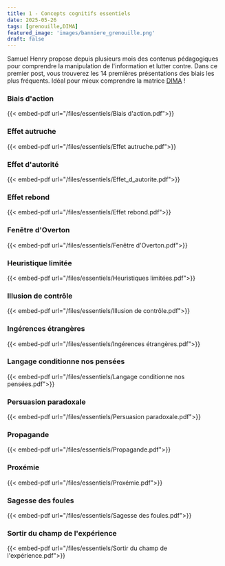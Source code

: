```yaml
---
title: 1 - Concepts cognitifs essentiels
date: 2025-05-26
tags: [grenouille,DIMA]
featured_image: 'images/banniere_grenouille.png'
draft: false
---
```


Samuel Henry propose depuis plusieurs mois des contenus pédagogiques pour comprendre la manipulation de l'information et lutter contre.
Dans ce premier post, vous trouverez les 14 premières présentations des biais les plus fréquents.
Idéal pour mieux comprendre la matrice [DIMA](https://m82-project.org/ressources/framework_dima_presentation:) !

### Biais d'action

{{< embed-pdf url="/files/essentiels/Biais d'action.pdf">}}

### Effet autruche

{{< embed-pdf url="/files/essentiels/Effet autruche.pdf">}}

### Effet d'autorité

{{< embed-pdf url="/files/essentiels/Effet_d_autorite.pdf">}}

### Effet rebond

{{< embed-pdf url="/files/essentiels/Effet rebond.pdf">}}

### Fenêtre d'Overton

{{< embed-pdf url="/files/essentiels/Fenêtre d'Overton.pdf">}}

### Heuristique limitée

{{< embed-pdf url="/files/essentiels/Heuristiques limitées.pdf">}}

### Illusion de contrôle

{{< embed-pdf url="/files/essentiels/Illusion de contrôle.pdf">}}

### Ingérences étrangères

{{< embed-pdf url="/files/essentiels/Ingérences étrangères.pdf">}}

### Langage conditionne nos pensées

{{< embed-pdf url="/files/essentiels/Langage conditionne nos pensées.pdf">}}

### Persuasion paradoxale

{{< embed-pdf url="/files/essentiels/Persuasion paradoxale.pdf">}}

### Propagande

{{< embed-pdf url="/files/essentiels/Propagande.pdf">}}

### Proxémie

{{< embed-pdf url="/files/essentiels/Proxémie.pdf">}}

### Sagesse des foules

{{< embed-pdf url="/files/essentiels/Sagesse des foules.pdf">}}

### Sortir du champ de l'expérience

{{< embed-pdf url="/files/essentiels/Sortir du champ de l'expérience.pdf">}}
